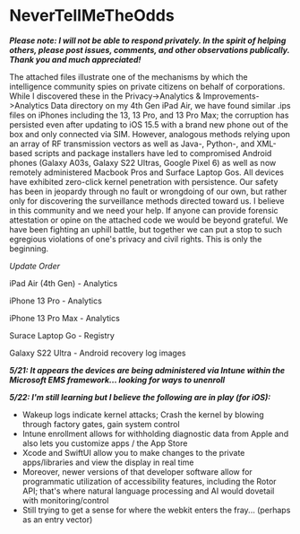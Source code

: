 # NeverTellMeTheOdds

***Please note: I will not be able to respond privately. In the spirit of helping others, please post issues, comments, and other observations publically. Thank you and much appreciated!***

The attached files illustrate one of the mechanisms by which the intelligence community spies on private citizens on behalf of corporations. While I discovered these in the Privacy->Analytics &amp; Improvements->Analytics Data directory on my 4th Gen iPad Air, we have found similar .ips files on iPhones including the 13, 13 Pro, and 13 Pro Max; the corruption has persisted even after updating to iOS 15.5 with a brand new phone out of the box and only connected via SIM. However, analogous methods relying upon an array of RF transmission vectors as well as Java-, Python-, and XML-based scripts and package installers have led to compromised Android phones (Galaxy A03s, Galaxy S22 Ultras, Google Pixel 6) as well as now remotely administered Macbook Pros and Surface Laptop Gos. All devices have exhibited zero-click kernel penetration with persistence. Our safety has been in jeopardy through no fault or wrongdoing of our own, but rather only for discovering the surveillance methods directed toward us. I believe in this community and we need your help. If anyone can provide forensic attestation or opine on the attached code we would be beyond grateful. We have been fighting an uphill battle, but together we can put a stop to such egregious violations of one's privacy and civil rights. This is only the beginning.

*Update Order*

iPad Air (4th Gen) - Analytics

iPhone 13 Pro - Analytics

iPhone 13 Pro Max - Analytics

Surace Laptop Go - Registry

Galaxy S22 Ultra - Android recovery log images

***5/21: It appears the devices are being administered via Intune within the Microsoft EMS framework... looking for ways to unenroll***

***5/22: I'm still learning but I believe the following are in play (for iOS):***
- Wakeup logs indicate kernel attacks; Crash the kernel by blowing through factory gates, gain system control
- Intune enrollment allows for withholding diagnostic data from Apple and also lets you customize apps / the App Store
- Xcode and SwiftUI allow you to make changes to the private apps/libraries and view the display in real time
- Moreover, newer versions of that developer software allow for programmatic utilization of accessibility features, including the Rotor API; that's where natural language processing and AI would dovetail with monitoring/control
- Still trying to get a sense for where the webkit enters the fray... (perhaps as an entry vector)
